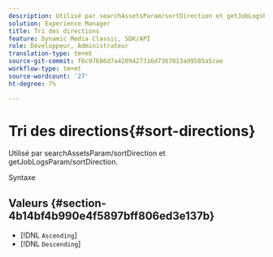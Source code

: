 ```yaml
---
description: Utilisé par searchAssetsParam/sortDirection et getJobLogsParam/sortDirection.
solution: Experience Manager
title: Tri des directions
feature: Dynamic Media Classic, SDK/API
role: Développeur, Administrateur
translation-type: tm+mt
source-git-commit: f6c97606d7a4209427316d7367013ad9585a5cae
workflow-type: tm+mt
source-wordcount: '27'
ht-degree: 7%

---
```



# Tri des directions{#sort-directions}

Utilisé par searchAssetsParam/sortDirection et getJobLogsParam/sortDirection.

Syntaxe

## Valeurs {#section-4b14bf4b990e4f5897bff806ed3e137b}

* [!DNL `Ascending`]
* [!DNL `Descending`]

